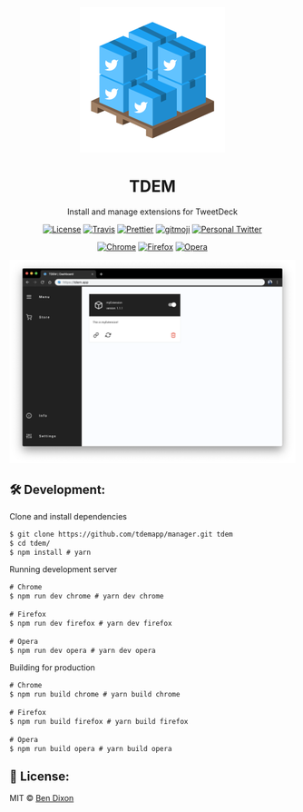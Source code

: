 <div align='center'>

  <a href='https://github.com/tdemapp/manager/releases'>
    <img alt='TweetDeck Extension Manager' width='256px' src='https://raw.githubusercontent.com/tdemapp/assets/master/icon-1024.png' />
  </a>

  <h1> TDEM </h1>
  <p> Install and manage extensions for TweetDeck </p>

  [![License](https://img.shields.io/badge/license-mit-blue.svg?longCache=true&style=for-the-badge)](https://github.com/tdemapp/manager/blob/webpack/LICENSE) 
  [![Travis](https://img.shields.io/travis/tdemapp/manager/webpack.svg?style=for-the-badge)](https://travis-ci.org/tdemapp/manager) 
  [![Prettier](https://img.shields.io/badge/code--style-%20prettier-c596c7.svg?longCache=true&style=for-the-badge)](https://prettier.io/) 
  [![gitmoji](https://img.shields.io/badge/gitmoji-%20%F0%9F%98%9C%20%F0%9F%98%8D-FFDD67.svg?longCache=true&style=for-the-badge)](https://gitmoji.carloscuesta.me/) 
  [![Personal Twitter](https://img.shields.io/badge/-@nurodev-03A9F4.svg?logo=twitter&logoColor=white&longCache=true&style=for-the-badge)](https://twitter.com/nurodev)

  [![Chrome](https://img.shields.io/badge/Chrome-Download-03A9F4.svg?logo=Google-Chrome&logoColor=white&longCache=true&style=for-the-badge)](https://tdem.app)
  [![Firefox](https://img.shields.io/badge/Firefox-Download-F57C00.svg?logo=Mozilla-Firefox&logoColor=white&longCache=true&style=for-the-badge)](https://tdem.app)
  [![Opera](https://img.shields.io/badge/Opera-Download-f44336.svg?logo=Opera&logoColor=white&longCache=true&style=for-the-badge)](https://tdem.app)

</div>

<img alt='Screenshot' src='./screenshot.png' />

## 🛠 Development:

Clone and install dependencies
```shell
$ git clone https://github.com/tdemapp/manager.git tdem
$ cd tdem/
$ npm install # yarn
```

Running development server
```shell
# Chrome
$ npm run dev chrome # yarn dev chrome

# Firefox
$ npm run dev firefox # yarn dev firefox

# Opera
$ npm run dev opera # yarn dev opera
```

Building for production
```shell
# Chrome
$ npm run build chrome # yarn build chrome

# Firefox
$ npm run build firefox # yarn build firefox

# Opera
$ npm run build opera # yarn build opera
```

## 📄 License:

MIT © [Ben Dixon](https://github.com/tdemapp/manager/blob/webpack/LICENSE)
